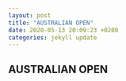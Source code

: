 ```yaml
---
layout: post
title: "AUSTRALIAN OPEN"
date: 2020-05-13 20:09:23 +0200
categories: jekyll update
---
```


## AUSTRALIAN OPEN
